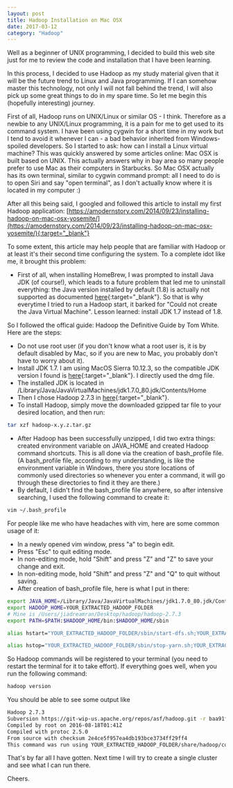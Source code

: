 ```yaml
---
layout: post
title: Hadoop Installation on Mac OSX
date: 2017-03-12
category: "Hadoop"
---
```


Well as a beginner of UNIX programming, I decided to build this web site just for me to review the code and installation that I have been learning.

In this process, I decided to use Hadoop as my study material given that it will be the future trend to Linux and Java programming. If I can somehow master this technology, not only I will not fall behind the trend, I will also pick up some great things to do in my spare time. So let me begin this (hopefully interesting) journey.

First of all, Hadoop runs on UNIX/Linux or similar OS - I think. Therefore as a newbie to any UNIX/Linux programming, it is a pain for me to get used to its command system. I have been using cygwin for a short time in my work but I tend to avoid it whenever I can - a bad behavior inherited from Windows-spoiled developers. So I started to ask: how can I install a Linux virtual machine? This was quickly answered by some articles online: Mac OSX is built based on UNIX. This actually answers why in bay area so many people prefer to use Mac as their computers in Starbucks. So Mac OSX actually has its own terminal, similar to cygwin command prompt: all I need to do is to open Siri and say "open terminal", as I don't actually know where it is located in my computer :)

After all this being said, I googled and followed this article to install my first Hadoop application:
[https://amodernstory.com/2014/09/23/installing-hadoop-on-mac-osx-yosemite/](https://amodernstory.com/2014/09/23/installing-hadoop-on-mac-osx-yosemite/){:target="_blank"}

To some extent, this article may help people that are familiar with Hadoop or at least it's their second time configuring the system. To a complete idot like me, it brought this problem:

- First of all, when installing HomeBrew, I was prompted to install Java JDK (of course!), which leads to a future problem that led me to uninstall everything: the Java version installed by default (1.8) is actually not supported as documented [here](https://wiki.apache.org/hadoop/HadoopJavaVersions){:target="_blank"}. So that is why everytime I tried to run a Hadoop start, it barked for "Could not create the Java Virtual Machine". Lesson learned: install JDK 1.7 instead of 1.8.

So I followed the offical guide: Hadoop the Definitive Guide by Tom White. Here are the steps:
- Do not use root user (if you don't know what a root user is, it is by default disabled by Mac, so if you are new to Mac, you probably don't have to worry about it).
- Install JDK 1.7. I am using MacOS Sierra 10.12.3, so the compatible JDK version I found is [here](http://www.oracle.com/technetwork/java/javase/downloads/java-archive-downloads-javase7-521261.html#jdk-7u80-oth-JPR){:target="_blank"}. I directly used the dmg file.
- The installed JDK is located in /Library/Java/JavaVirtualMachines/jdk1.7.0_80.jdk/Contents/Home
- Then I chose Hadoop 2.7.3 in [here](http://hadoop.apache.org/docs/r2.7.3/hadoop-project-dist/hadoop-common/SingleCluster.html#Download){:target="_blank"}.
- To install Hadoop, simply move the downloaded gzipped tar file to your desired location, and then run:

```bash
tar xzf hadoop-x.y.z.tar.gz
```

- After Hadoop has been successfully unzipped, I did two extra things: created environment variable on JAVA_HOME and created Hadoop command shortcuts. This is all done via the creation of bash_profile file. (A bash_profile file, according to my understanding, is like the environment variable in Windows, there you store locations of commonly used directories so whenever you enter a command, it will go through these directories to find it they are there.)
- By default, I didn't find the bash_profile file anywhere, so after intensive searching, I used the following command to create it:

```bash
vim ~/.bash_profile
```

For people like me who have headaches with vim, here are some common usage of it:
- In a newly opened vim window, press "a" to begin edit.
- Press "Esc" to quit editing mode.
- In non-editing mode, hold "Shift" and press "Z" and "Z" to save your change and exit.
- In non-editing mode, hold "Shift" and press "Z" and "Q" to quit without saving.
- After creation of bash_profile file, here is what I put in there:

```bash
export JAVA_HOME=/Library/Java/JavaVirtualMachines/jdk1.7.0_80.jdk/Contents/Home
export HADOOP_HOME=YOUR_EXTRACTED_HADOOP_FOLDER
# Mine is /Users/jiadreamran/Desktop/hadoop/hadoop-2.7.3
export PATH=$PATH:$HADOOP_HOME/bin:$HADOOP_HOME/sbin

alias hstart="YOUR_EXTRACTED_HADOOP_FOLDER/sbin/start-dfs.sh;YOUR_EXTRACTED_HADOOP_FOLDER/hadoop-2.7.3/sbin/start-yarn.sh"

alias hstop="YOUR_EXTRACTED_HADOOP_FOLDER/sbin/stop-yarn.sh;YOUR_EXTRACTED_HADOOP_FOLDER/sbin/stop-dfs.sh"
```

So Hadoop commands will be registered to your terminal (you need to restart the terminal for it to take effort). If everything goes well, when you run the following command:

```bash
hadoop version
```

You should be able to see some output like
```bash
Hadoop 2.7.3
Subversion https://git-wip-us.apache.org/repos/asf/hadoop.git -r baa91f7c6bc9cb92be5982de4719c1c8af91ccff
Compiled by root on 2016-08-18T01:41Z
Compiled with protoc 2.5.0
From source with checksum 2e4ce5f957ea4db193bce3734ff29ff4
This command was run using YOUR_EXTRACTED_HADOOP_FOLDER/share/hadoop/common/hadoop-common-2.7.3.jar
```

That's by far all I have gotten. Next time I will try to create a single cluster and see what I can run there.

Cheers.
